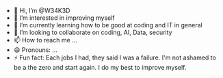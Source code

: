 - 👋 Hi, I’m @W34K3D
- 👀 I’m interested in improving myself
- 🌱 I’m currently learning how to be good at coding and IT in general
- 💞️ I’m looking to collaborate on coding, AI, Data, security
- 📫 How to reach me ...
- 😄 Pronouns: ...
- ⚡ Fun fact: Each jobs I had, they said I was a failure. I'm not ashamed to be a the zero and start again. I do my best to improve myself.

<!---
W34K3D/W34K3D is a ✨ special ✨ repository because its `README.md` (this file) appears on your GitHub profile.
You can click the Preview link to take a look at your changes.
--->
